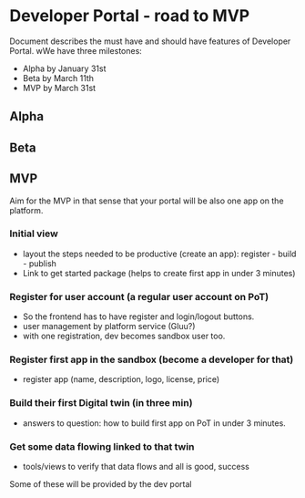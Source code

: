 # Developer Portal - road to MVP

Document describes the must have and should have features of Developer Portal. wWe have three milestones:  

* Alpha by January 31st
* Beta by March 11th
* MVP by March 31st

## Alpha


## Beta


## MVP 

Aim for the MVP in that sense that your portal will be also one app on the platform. 

### Initial view

- layout the steps needed to be productive (create an app): register - build - publish
- Link to get started package (helps to create first app in under 3 minutes)

### Register for user account (a regular user account on PoT)

- So the frontend has to have register and login/logout buttons. 
- user management by platform service (Gluu?)
- with one registration, dev becomes sandbox user too. 

### Register first app in the sandbox (become a developer for that)

- register app (name, description, logo, license, price)

### Build their first Digital twin (in three min)

- answers to question: how to build first app on PoT in under 3 minutes. 

### Get some data flowing linked to that twin

- tools/views to verify that data flows and all is good, success 

Some of these will be provided by the dev portal
